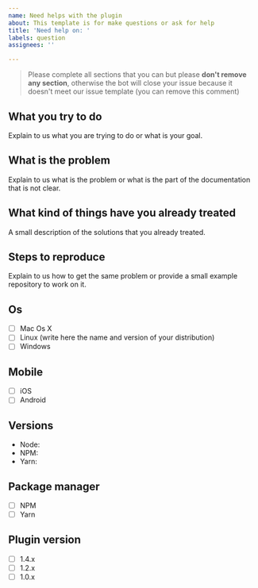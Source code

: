 ```yaml
---
name: Need helps with the plugin
about: This template is for make questions or ask for help
title: 'Need help on: '
labels: question
assignees: ''

---
```


> Please complete all sections that you can but please **don't remove any section**, otherwise the bot will close your issue because it doesn't meet our issue template (you can remove this comment)

## What you try to do

Explain to us what you are trying to do or what is your goal.

## What is the problem

Explain to us what is the problem or what is the part of the documentation that is not clear.

## What kind of things have you already treated

A small description of the solutions that you already treated.

## Steps to reproduce

Explain to us how to get the same problem or provide a small example repository to work on it.

## Os

- [ ] Mac Os X
- [ ] Linux (write here the name and version of your distribution)
- [ ] Windows

## Mobile

- [ ] iOS
- [ ] Android

## Versions

- Node:
- NPM:
- Yarn:

## Package manager

- [ ] NPM
- [ ] Yarn

## Plugin version

- [ ] 1.4.x
- [ ] 1.2.x
- [ ] 1.0.x
